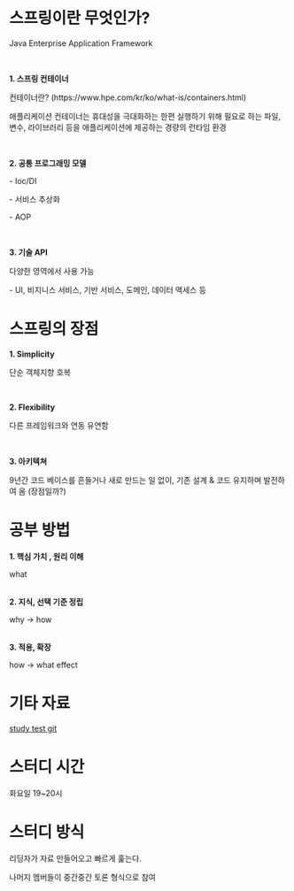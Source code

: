 <h1>스프링이란 무엇인가?</h1><p>Java Enterprise Application Framework</p>
<p><br /></p>
<p><b>1. 스프링 컨테이너</b></p>
<p>컨테이너란? (https://www.hpe.com/kr/ko/what-is/containers.html)</p>
<p>애플리케이션 컨테이너는 휴대성을 극대화하는 한편 실행하기 위해 필요로 하는 파일, 변수, 라이브러리 등을 애플리케이션에 제공하는 경량의 런타임 환경</p>
<p><br /></p>
<p><b>2. 공통 프로그래밍 모델</b></p>
<p>- Ioc/DI</p>
<p>- 서비스 추상화&nbsp;</p>
<p>-&nbsp;AOP</p>
<p><br /></p>
<p><b>3. 기술 API</b></p>
<p>다양한 영역에서 사용 가능</p>
<p>- UI, 비지니스 서비스, 기반 서비스, 도메인, 데이터 액세스 등</p><h1>스프링의 장점</h1><p><b>1. Simplicity</b></p>
<p>단순 객체지향 호복</p>
<p><br /></p>
<p><b>2. Flexibility</b></p>
<p>다른 프레임워크와 연동 유연함</p>
<p><br /></p>
<p><b>3. 아키텍쳐</b></p>
<p>9년간 코드 베이스를 흔들거나 새로 만드는 일 없이, 기존 설계 &amp; 코드 유지하며 발전하여 옴 (장점일까?)</p><h1>공부 방법</h1><p><b>1. 핵심 가치 , 원리 이해</b></p><div>what</div><div><br /></div><p><b>2. 지식, 선택 기준 정립</b></p><div>why -&gt; how</div><div><br /></div><p><b>3. 적용, 확장</b></p><div>how -&gt; what effect</div><h1>기타 자료</h1><p><a href="https://github.com/Oringnam/spring_study" target="_blank" class="tx-link">study test git</a></p><h1>스터디 시간</h1><p>화요일 19~20시</p><h1>스터디 방식</h1><p>리딩자가 자료 만들어오고 빠르게 훑는다.</p>
<p>나머지 멤버들이 중간중간 토론 형식으로 참여</p>
